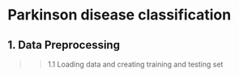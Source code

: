 # Parkinson disease classification

## 1. Data Preprocessing
>> 1.1 Loading data and creating training and testing set
>> 

